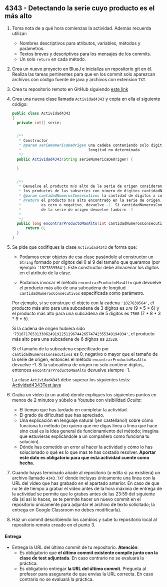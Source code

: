 ## 4343 - Detectando la serie cuyo producto es el más alto

1. Toma nota de a qué hora comienzas la actividad. Además recuerda utilizar:
   * Nombres descriptivos para atributos, variables, métodos y parámetros.
   * Textos breves y descriptivos para los mensajes de los commits.
   * Un solo `return` en cada método.

2. Crea un nuevo proyecto en BlueJ e inicializa un repositorio git en él. Realiza las tareas pertinentes para que en los commit solo aparezcan archivos con código fuente de java y archivos con extension `TXT`.

3. Crea tu repositorio remoto en GitHub siguiendo [este link](https://classroom.github.com/a/oEX6WeJd)

5. Crea una nueva clase llamada `Actividad4343` y copia en ella el siguiente código: 

      ```java
      public class Actividad4343
      {
        private int[] serie;


        /**
         * Constructor
         * @param serieNumericaDeOrigen una cadeba conteniendo solo digitos del 0 al 9 de 
         *                              longitud no determinada
         */
        public Actividad4343(String serieNumericaDeOrigen) {

        }


        /**
         * Devuelve el producto más alto de la serie de origen considerando solo 
         * los productos de las subseries con número de dígitos cantidadNumerosConsecutivos
         * @param cantidadNumerosConsecutivos la cantidad de digitos a considerar consecutivos
         * @return el producto más alto encontrado en la serie de origen. Si cantidadNumerosConsecutivos
         *         es cero o negativo, devuelve -1. Si cantidadNumerosConsecutivos es menor que el tamaño
         *         de la serie de origen devuelve también -1
         * 
         */
        public long encontrarProductoMasAlto(int cantidadNumerosConsecutivos) {
            return 0;
        }
      }      
      ```

      
4. Se pide que codifiques la clase `Actividad4343` de forma que:

    - Podamos crear objetos de esa clase pasándole al constructor un `String` formado por dígitos del 0 al 9 del tamaño que queramos (por ejemplo `'1027839564'`). Este constructor debe almacenar los dígitos en el atributo de la clase.
    
    - Podamos invocar el método `encontrarProductoMasAlto` que devuelve el producto más alto de una subcadena de longitud `cantidadNumerosConsecutivos` especificada como parámetro. 

    Por ejemplo, si se construye el objeto con la cadena `'1027839564'`, el producto más alto para una subcadena de 3 dígitos es `270` (9 * 5 * 6) y el producto más alto para una subcadena de 5 dígitos es `7560` (7 * 8 * 3 * 9 * 5).

    Si la cadena de origen hubiera sido `'73167176531330624919225119674426574742355349194934'`, el producto más alto para una subcadena de 6 dígitos es `23520`.

    Si el tamaño de la subcadena especificado por `cantidadNumerosConsecutivos` es 0, negativo o mayor que el tamaño de la serie de origen, entonces el método `encontrarProductoMasAlto` devuelve -1.  Si la subcadena de origen no solo contiene dígitos, entonces `encontrarProductoMasAlto` devuelve siempre -1.

    La clase `Actividad4343` debe superar los siguientes tests: [Actividad4343Test.java](https://gist.github.com/miguelbayon/71832135a485491bfc83f2ae052ecb83)

5. Graba un vídeo (o un audio) donde expliques los siguientes puntos en menos de 2 minutos y súbelo a Youtube con visibilidad *Oculta*:
    - El tiempo que has tardado en completar la actividad.
    - El grado de dificultad que has apreciado.
    - Una explicación en lenguaje natural (¡en castellano!) sobre cómo funciona tu método (no quiero que me digas línea a linea que hace sino cual es la idea general de funcionamiento del método; imagina que estuvieras explicándole a un compañero como funciona tu solución).
    - Dónde has cometido un error al hacer la actividad y cómo lo has solucionado o qué es lo que mas te has costado resolver. **Aportar este dato es obligatorio para que esta actividad cuente como hecha.**

5. Cuando hayas terminado añade al repositorio (o edita si ya existiera) un archivo llamado `4343.TXT` donde incluyas únicamente una línea con la URL del vídeo que has grabado en el apartado anterior. En caso de que no te de tiempo a grabar el vídeo antes de la hora máxima de entrega de la actividad se permite que lo grabes antes de las 23:59 del siguiente día (si asi lo haces, se te permite hacer un nuevo commit en el repositorio únicamente para adjuntar el archivo de texto solicitado; la entrega en Google Classroom no debes modificarla).

6. Haz un commit describiendo los cambios y sube tu repositorio local al repositorio remoto creado en el punto 3.

#### Entrega

* Entrega la URL del último commit de tu repositorio. __Atención__: 
  * Es obligatorio que __el último commit existente compile junto con la clase de test adjuntada__. En caso contrario no se evaluará la práctica.
  * Es obligatorio entregar __la URL del último commit__. Pregunta al profesor para asegurarte de que envías la URL correcta. En caso contrario no se evaluará la práctica.
